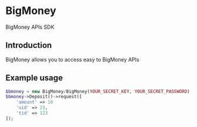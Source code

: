 BigMoney
=================
BigMoney APIs SDK

Introduction
------------
BigMoney allows you to access easy to BigMoney APIs

Example usage
-------------
```php
$bmoney = new BigMoney/BigMoney(YOUR_SECRET_KEY, YOUR_SECRET_PASSWORD);
$bmoney->Deposit()->request([
	'amount' => 10
	'uid' => 23,
	'tid' => 123
]);
```
